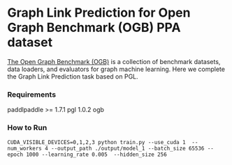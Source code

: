 # Graph Link Prediction for Open Graph Benchmark (OGB) PPA dataset

[The Open Graph Benchmark (OGB)](https://ogb.stanford.edu/) is a collection of benchmark datasets, data loaders, and evaluators for graph machine learning. Here we complete the Graph Link Prediction task based on PGL.


### Requirements

paddlpaddle >= 1.7.1
pgl 1.0.2
ogb

### How to Run

```
CUDA_VISIBLE_DEVICES=0,1,2,3 python train.py --use_cuda 1  --num_workers 4 --output_path ./output/model_1 --batch_size 65536 --epoch 1000 --learning_rate 0.005  --hidden_size 256 
```
